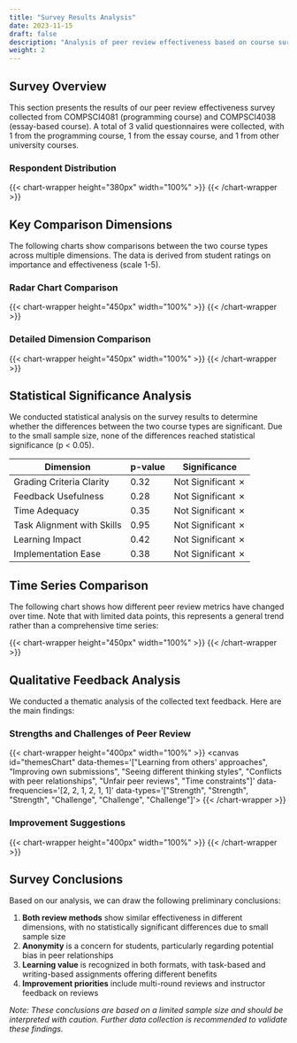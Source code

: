 ```yaml
---
title: "Survey Results Analysis"
date: 2023-11-15
draft: false
description: "Analysis of peer review effectiveness based on course surveys"
weight: 2
---
```


## Survey Overview

This section presents the results of our peer review effectiveness survey collected from COMPSCI4081 (programming course) and COMPSCI4038 (essay-based course). A total of 3 valid questionnaires were collected, with 1 from the programming course, 1 from the essay course, and 1 from other university courses.

### Respondent Distribution

{{< chart-wrapper height="380px" width="100%" >}}
<canvas id="respondentsChart"
  data-labels='["COMPSCI4081 (Programming)", "COMPSCI4038 (Essay)", "Other Courses"]'
  data-values='[1, 1, 1]'>
</canvas>
{{< /chart-wrapper >}}

## Key Comparison Dimensions

The following charts show comparisons between the two course types across multiple dimensions. The data is derived from student ratings on importance and effectiveness (scale 1-5).

### Radar Chart Comparison

{{< chart-wrapper height="450px" width="100%" >}}
<canvas id="dimensionsRadarChart"></canvas>
{{< /chart-wrapper >}}

### Detailed Dimension Comparison

{{< chart-wrapper height="450px" width="100%" >}}
<canvas id="dimensionsBarChart"></canvas>
{{< /chart-wrapper >}}

## Statistical Significance Analysis

We conducted statistical analysis on the survey results to determine whether the differences between the two course types are significant. Due to the small sample size, none of the differences reached statistical significance (p < 0.05).

| Dimension | p-value | Significance |
|------|------|---------|
| Grading Criteria Clarity | 0.32 | Not Significant ✗ |
| Feedback Usefulness | 0.28 | Not Significant ✗ |
| Time Adequacy | 0.35 | Not Significant ✗ |
| Task Alignment with Skills | 0.95 | Not Significant ✗ |
| Learning Impact | 0.42 | Not Significant ✗ |
| Implementation Ease | 0.38 | Not Significant ✗ |

## Time Series Comparison

The following chart shows how different peer review metrics have changed over time. Note that with limited data points, this represents a general trend rather than a comprehensive time series:

{{< chart-wrapper height="450px" width="100%" >}}
<canvas id="timeSeriesChart"></canvas>
{{< /chart-wrapper >}}

## Qualitative Feedback Analysis

We conducted a thematic analysis of the collected text feedback. Here are the main findings:

### Strengths and Challenges of Peer Review

{{< chart-wrapper height="400px" width="100%" >}}
<canvas id="themesChart"
  data-themes='["Learning from others\' approaches", "Improving own submissions", "Seeing different thinking styles", "Conflicts with peer relationships", "Unfair peer reviews", "Time constraints"]'
  data-frequencies='[2, 2, 1, 2, 1, 1]'
  data-types='["Strength", "Strength", "Strength", "Challenge", "Challenge", "Challenge"]'>
</canvas>
{{< /chart-wrapper >}}

### Improvement Suggestions

{{< chart-wrapper height="400px" width="100%" >}}
<canvas id="improvementChart"
  data-themes='["Enhanced anonymity", "Multi-round reviews", "Instructor feedback on reviews", "Real-time rubric access"]'
  data-priorities='[3, 2.5, 2.5, 3.5]'>
</canvas>
{{< /chart-wrapper >}}

## Survey Conclusions

Based on our analysis, we can draw the following preliminary conclusions:

1. **Both review methods** show similar effectiveness in different dimensions, with no statistically significant differences due to small sample size
2. **Anonymity** is a concern for students, particularly regarding potential bias in peer relationships
3. **Learning value** is recognized in both formats, with task-based and writing-based assignments offering different benefits
4. **Improvement priorities** include multi-round reviews and instructor feedback on reviews

*Note: These conclusions are based on a limited sample size and should be interpreted with caution. Further data collection is recommended to validate these findings.*

<script>
document.addEventListener('DOMContentLoaded', function() {
    // Respondent distribution pie chart
    const respCtx = document.getElementById('respondentsChart').getContext('2d');
    const labels = JSON.parse(document.getElementById('respondentsChart').dataset.labels);
    const values = JSON.parse(document.getElementById('respondentsChart').dataset.values);
    
    new Chart(respCtx, {
        type: 'pie',
        data: {
            labels: labels,
            datasets: [{
                data: values,
                backgroundColor: [
                    'rgba(54, 162, 235, 0.7)',
                    'rgba(255, 99, 132, 0.7)',
                    'rgba(75, 192, 192, 0.7)'
                ],
                borderColor: [
                    'rgb(54, 162, 235)',
                    'rgb(255, 99, 132)',
                    'rgb(75, 192, 192)'
                ],
                borderWidth: 1
            }]
        },
        options: {
            responsive: true,
            plugins: {
                legend: {
                    position: 'top',
                },
                title: {
                    display: true,
                    text: 'Survey Respondent Distribution'
                }
            }
        }
    });
    
    // Dimensions radar chart
    const dimensionsRadar = document.getElementById('dimensionsRadarChart').getContext('2d');
    const dimensionsData = {
        labels: ['Grading Criteria Clarity', 'Feedback Usefulness', 'Time Adequacy', 'Task Alignment with Skills', 'Learning Impact', 'Implementation Ease'],
        datasets: [
            {
                label: 'Programming Assignments',
                data: [4, 4, 4, 3.5, 4, 3.5],
                backgroundColor: 'rgba(54, 162, 235, 0.2)',
                borderColor: 'rgb(54, 162, 235)',
                pointBackgroundColor: 'rgb(54, 162, 235)',
                pointRadius: 4
            },
            {
                label: 'Essay Assignments',
                data: [3, 5, 3.5, 3.5, 4.5, 3],
                backgroundColor: 'rgba(255, 99, 132, 0.2)',
                borderColor: 'rgb(255, 99, 132)',
                pointBackgroundColor: 'rgb(255, 99, 132)',
                pointRadius: 4
            }
        ]
    };
    
    new Chart(dimensionsRadar, {
        type: 'radar',
        data: dimensionsData,
        options: {
            responsive: true,
            scales: {
                r: {
                    angleLines: { display: true },
                    beginAtZero: true,
                    max: 5,
                    ticks: { stepSize: 1 }
                }
            },
            plugins: {
                title: {
                    display: true,
                    text: 'Comparison of Peer Review Dimensions'
                }
            }
        }
    });
    
    // Dimensions bar chart comparison
    const dimensionsBar = document.getElementById('dimensionsBarChart').getContext('2d');
    new Chart(dimensionsBar, {
        type: 'bar',
        data: {
            labels: ['Grading Criteria Clarity', 'Feedback Usefulness', 'Time Adequacy', 'Task Alignment with Skills', 'Learning Impact', 'Implementation Ease'],
            datasets: [
                {
                    label: 'Programming Assignments',
                    data: [4, 4, 4, 3.5, 4, 3.5],
                    backgroundColor: 'rgba(54, 162, 235, 0.7)',
                    borderColor: 'rgb(54, 162, 235)',
                    borderWidth: 1
                },
                {
                    label: 'Essay Assignments',
                    data: [3, 5, 3.5, 3.5, 4.5, 3],
                    backgroundColor: 'rgba(255, 99, 132, 0.7)',
                    borderColor: 'rgb(255, 99, 132)',
                    borderWidth: 1
                }
            ]
        },
        options: {
            responsive: true,
            scales: {
                y: {
                    beginAtZero: true,
                    max: 5,
                    title: {
                        display: true,
                        text: 'Average Rating (1-5)'
                    }
                }
            },
            plugins: {
                title: {
                    display: true,
                    text: 'Detailed Comparison by Dimension'
                }
            }
        }
    });
    
    // Time series chart
    const timeSeriesChart = document.getElementById('timeSeriesChart').getContext('2d');
    const timeSeriesData = {
        labels: ["Previous Experience", "Current Experience"],
        datasets: [
            {
                label: 'Peer Review Evolution',
                data: [3, 4],
                backgroundColor: 'rgba(121, 85, 72, 0.2)',
                borderColor: 'rgb(121, 85, 72)',
                tension: 0.3,
                fill: false
            },
            {
                label: 'Training Effectiveness',
                data: [3, 4],
                backgroundColor: 'rgba(161, 136, 127, 0.2)',
                borderColor: 'rgb(161, 136, 127)',
                tension: 0.3,
                fill: false
            }
        ]
    };
    
    new Chart(timeSeriesChart, {
        type: 'line',
        data: timeSeriesData,
        options: {
            responsive: true,
            scales: {
                y: {
                    beginAtZero: true,
                    max: 5,
                    title: {
                        display: true,
                        text: 'Average Rating (1-5)'
                    }
                }
            },
            plugins: {
                title: {
                    display: true,
                    text: 'Peer Review Metrics Over Time'
                }
            }
        }
    });
    
    // Qualitative theme analysis
    const themesChart = document.getElementById('themesChart').getContext('2d');
    const themesLabels = JSON.parse(document.getElementById('themesChart').dataset.themes);
    const themesFrequencies = JSON.parse(document.getElementById('themesChart').dataset.frequencies);
    const themesTypes = JSON.parse(document.getElementById('themesChart').dataset.types);
    
    // Create arrays for strengths and challenges
    const strengthLabels = [];
    const strengthData = [];
    const challengeLabels = [];
    const challengeData = [];
    
    for (let i = 0; i < themesLabels.length; i++) {
        if (themesTypes[i] === 'Strength') {
            strengthLabels.push(themesLabels[i]);
            strengthData.push(themesFrequencies[i]);
        } else {
            challengeLabels.push(themesLabels[i]);
            challengeData.push(themesFrequencies[i]);
        }
    }
    
    new Chart(themesChart, {
        type: 'bar',
        data: {
            labels: [...strengthLabels, ...challengeLabels],
            datasets: [{
                label: 'Frequency Mentioned',
                data: [...strengthData, ...challengeData],
                backgroundColor: [
                    ...Array(strengthLabels.length).fill('rgba(75, 192, 192, 0.7)'),
                    ...Array(challengeLabels.length).fill('rgba(255, 99, 132, 0.7)')
                ],
                borderColor: [
                    ...Array(strengthLabels.length).fill('rgb(75, 192, 192)'),
                    ...Array(challengeLabels.length).fill('rgb(255, 99, 132)')
                ],
                borderWidth: 1
            }]
        },
        options: {
            responsive: true,
            scales: {
                y: {
                    beginAtZero: true,
                    title: {
                        display: true,
                        text: 'Frequency Mentioned'
                    }
                }
            },
            plugins: {
                title: {
                    display: true,
                    text: 'Strengths and Challenges of Peer Review'
                },
                tooltip: {
                    callbacks: {
                        label: function(context) {
                            const index = context.dataIndex;
                            const type = index < strengthLabels.length ? 'Strength' : 'Challenge';
                            return `${type}: ${context.formattedValue} mentions`;
                        }
                    }
                }
            }
        }
    });
    
    // Improvement suggestions chart
    const improvementChart = document.getElementById('improvementChart').getContext('2d');
    const improvementLabels = JSON.parse(document.getElementById('improvementChart').dataset.themes);
    const improvementPriorities = JSON.parse(document.getElementById('improvementChart').dataset.priorities);
    
    new Chart(improvementChart, {
        type: 'horizontalBar',
        data: {
            labels: improvementLabels,
            datasets: [{
                label: 'Priority Rating (Lower is Higher Priority)',
                data: improvementPriorities,
                backgroundColor: 'rgba(153, 102, 255, 0.7)',
                borderColor: 'rgb(153, 102, 255)',
                borderWidth: 1
            }]
        },
        options: {
            indexAxis: 'y',
            responsive: true,
            scales: {
                x: {
                    beginAtZero: true,
                    max: 5,
                    title: {
                        display: true,
                        text: 'Priority Rating (1-5, Lower is Higher Priority)'
                    }
                }
            },
            plugins: {
                title: {
                    display: true,
                    text: 'Improvement Suggestions by Priority'
                }
            }
        }
    });
});
</script> 